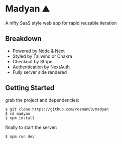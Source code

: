 # Madyan ⛰️
A nifty SaaS style web app for rapid reusable iteration

## Breakdown

- Powered by Node & Next
- Styled by Tailwind or Chakra
- Checkout by Stripe
- Authentication by NextAuth
- Fully server side rendered

## Getting Started

grab the project and dependencies:
```
$ git clone https://github.com/rosman83/madyan
$ cd madyan
$ npm install
```

finally to start the server:
```
$ npm run dev
```
